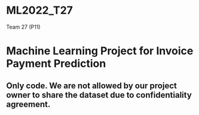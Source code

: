 # ML2022_T27
Team 27 (P11)


# Machine Learning Project for Invoice Payment Prediction

## Only code. We are not allowed by our project owner to share the dataset due to confidentiality agreement. 
